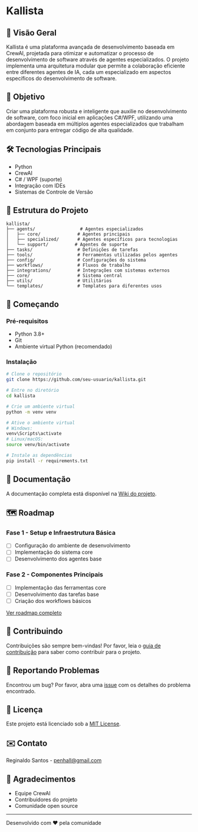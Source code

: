 # Kallista

## 🌟 Visão Geral
Kallista é uma plataforma avançada de desenvolvimento baseada em CrewAI, projetada para otimizar e automatizar o processo de desenvolvimento de software através de agentes especializados. O projeto implementa uma arquitetura modular que permite a colaboração eficiente entre diferentes agentes de IA, cada um especializado em aspectos específicos do desenvolvimento de software.

## 🎯 Objetivo
Criar uma plataforma robusta e inteligente que auxilie no desenvolvimento de software, com foco inicial em aplicações C#/WPF, utilizando uma abordagem baseada em múltiplos agentes especializados que trabalham em conjunto para entregar código de alta qualidade.

## 🛠 Tecnologias Principais
- Python
- CrewAI
- C# / WPF (suporte)
- Integração com IDEs
- Sistemas de Controle de Versão

## 📂 Estrutura do Projeto
```
kallista/
├── agents/                 # Agentes especializados
│   ├── core/              # Agentes principais
│   ├── specialized/       # Agentes específicos para tecnologias
│   └── support/          # Agentes de suporte
├── tasks/                 # Definições de tarefas
├── tools/                 # Ferramentas utilizadas pelos agentes
├── config/                # Configurações do sistema
├── workflows/             # Fluxos de trabalho
├── integrations/          # Integrações com sistemas externos
├── core/                  # Sistema central
├── utils/                 # Utilitários
└── templates/             # Templates para diferentes usos
```

## 🚀 Começando

### Pré-requisitos
- Python 3.8+
- Git
- Ambiente virtual Python (recomendado)

### Instalação
```bash
# Clone o repositório
git clone https://github.com/seu-usuario/kallista.git

# Entre no diretório
cd kallista

# Crie um ambiente virtual
python -m venv venv

# Ative o ambiente virtual
# Windows:
venv\Scripts\activate
# Linux/macOS:
source venv/bin/activate

# Instale as dependências
pip install -r requirements.txt
```

## 📝 Documentação
A documentação completa está disponível na [Wiki do projeto](link-para-wiki).

## 🗺️ Roadmap

### Fase 1 - Setup e Infraestrutura Básica
- [ ] Configuração do ambiente de desenvolvimento
- [ ] Implementação do sistema core
- [ ] Desenvolvimento dos agentes base

### Fase 2 - Componentes Principais
- [ ] Implementação das ferramentas core
- [ ] Desenvolvimento das tarefas base
- [ ] Criação dos workflows básicos

[Ver roadmap completo](link-para-roadmap)

## 🤝 Contribuindo
Contribuições são sempre bem-vindas! Por favor, leia o [guia de contribuição](CONTRIBUTING.md) para saber como contribuir para o projeto.

## 🐛 Reportando Problemas
Encontrou um bug? Por favor, abra uma [issue](link-para-issues) com os detalhes do problema encontrado.

## 📄 Licença
Este projeto está licenciado sob a [MIT License](LICENSE).

## ✉️ Contato
Reginaldo Santos - [penhall@gmail.com](mailto:penhall@gmail.com)

## 🙏 Agradecimentos
- Equipe CrewAI
- Contribuidores do projeto
- Comunidade open source

---
Desenvolvido com ❤️ pela comunidade

